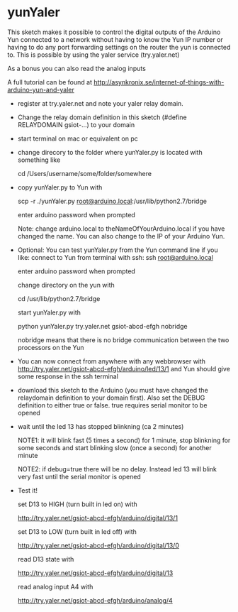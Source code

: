 yunYaler
========
This sketch makes it possible to control the digital outputs of the Arduino Yun connected to a network without having to know the Yun IP number or having to do any port forwarding settings on the router the yun is connected to. This is possible by using the yaler service (try.yaler.net)

As a bonus you can also read the analog inputs

A full tutorial can be found at http://asynkronix.se/internet-of-things-with-arduino-yun-and-yaler

* register at try.yaler.net and note your yaler relay domain. 
* Change the relay domain definition in this sketch (#define RELAYDOMAIN gsiot-...) to your domain
* start terminal on mac or equivalent on pc
* change direcory to the folder where yunYaler.py is located with something like 

    cd /Users/username/some/folder/somewhere
   
* copy yunYaler.py to Yun with

    scp -r ./yunYaler.py root@arduino.local:/usr/lib/python2.7/bridge

    enter arduino password when prompted

    Note: change arduino.local to theNameOfYourArduino.local if you have changed the name. You can also change to the IP of your Arduino Yun.

* Optional: You can test yunYaler.py from the Yun command line if you like: connect to Yun from terminal with ssh:
    ssh root@arduino.local

    enter arduino password when prompted
   
    change directory on the yun with
   
    cd /usr/lib/python2.7/bridge
   
    start yunYaler.py with
   
    python yunYaler.py try.yaler.net gsiot-abcd-efgh nobridge
   
    nobridge means that there is no bridge communication between the two processors on the Yun
   
* You can now connect from anywhere with any webbrowser with 
    http://try.yaler.net/gsiot-abcd-efgh/arduino/led/13/1
    and Yun should give some response in the ssh terminal
* download this sketch to the Arduino (you must have changed the relaydomain definition to your domain first). Also set the DEBUG definition to either true or false. true requires serial monitor to be opened
* wait until the led 13 has stopped blinkning (ca 2 minutes)
    
    NOTE1: it will blink fast (5 times a second) for 1 minute, stop blinkning for 
    some seconds and start blinking slow (once a second) for another minute
    
    NOTE2: if debug=true there will be no delay. Instead led 13 will blink very fast 
    until the serial monitor is opened
* Test it!
    
    set D13 to HIGH (turn built in led on) with 
    
    http://try.yaler.net/gsiot-abcd-efgh/arduino/digital/13/1
    
    set D13 to LOW (turn built in led off) with
    
    http://try.yaler.net/gsiot-abcd-efgh/arduino/digital/13/0
    
    read D13 state with 
    
    http://try.yaler.net/gsiot-abcd-efgh/arduino/digital/13
    
    read analog input A4 with
    
    http://try.yaler.net/gsiot-abcd-efgh/arduino/analog/4
    
   
